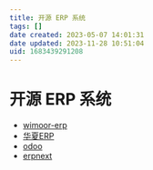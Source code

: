 ```yaml
---
title: 开源 ERP 系统
tags: []
date created: 2023-05-07 14:01:31
date updated: 2023-11-28 10:51:04
uid: 1683439291208
---
```


# 开源 ERP 系统

- [wimoor-erp](https://github.com/wimoor-erp/)
- [华夏ERP](https://github.com/jishenghua/jshERP)
- [odoo](https://github.com/odoo/odoo)
- [erpnext](https://github.com/frappe/erpnext)
